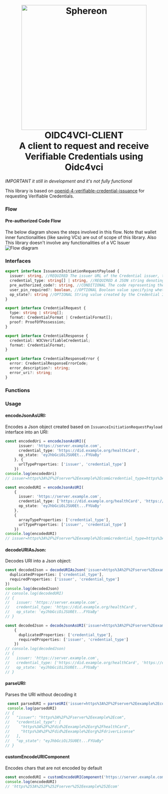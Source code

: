 <h1 align="center">
  <br>
  <a href="https://www.sphereon.com"><img src="https://sphereon.com/content/themes/sphereon/assets/img/logo.svg" alt="Sphereon" width="400"></a>
    <br>OIDC4VCI-CLIENT 
    <br>A client to request and receive Verifiable Credentials using Oidc4vci
  <br>
</h1>

_IMPORTANT it still in development and it's not fully functional_

This library is based on [openid-4-verifiable-credential-issuance](https://openid.net/specs/openid-4-verifiable-credential-issuance-1_0.html) for requesting Verifiable Credentials.

### Flow
#### Pre-authorized Code Flow
The below diagram shows the steps involved in this flow. Note that wallet inner functionalities (like saving VCs) are out of scope of this library. Also This library doesn't involve any functionalities of a VC Issuer
![Flow diagram](https://www.plantuml.com/plantuml/proxy?cache=no&src=https://raw.githubusercontent.com/Sphereon-Opensource/OIDC4VCI-client/develop/docs/preauthorized-code-flow.puml)

### Interfaces

```typescript
export interface IssuanceInitiationRequestPayload {
  issuer: string, //REQUIRED The issuer URL of the Credential issuer, the Wallet is requested to obtain one or more Credentials from.
  credential_type: string[] | string, //REQUIRED A JSON string denoting the type of the Credential the Wallet shall request
  pre_authorized_code?: string, //CONDITIONAL The code representing the issuer's authorization for the Wallet to obtain Credentials of a certain type. This code MUST be short lived and single-use. MUST be present in a pre-authorized code flow.
  user_pin_required?: boolean, //OPTIONAL Boolean value specifying whether the issuer expects presentation of a user PIN along with the Token Request in a pre-authorized code flow. Default is false.
  op_state?: string //OPTIONAL String value created by the Credential Issuer and opaque to the Wallet that is used to bind the sub-sequent authentication request with the Credential Issuer to a context set up during previous steps
}

export interface CredentialRequest {
  type: string | string[];
  format: CredentialFormat | CredentialFormat[];
  proof: ProofOfPossession;
}

export interface CredentialResponse {
  credential: W3CVerifiableCredential;
  format: CredentialFormat;
}

export interface CredentialResponseError {
  error: CredentialResponseErrorCode;
  error_description?: string;
  error_uri?: string;
}
```

### Functions

### Usage

#### encodeJsonAsURI:

Encodes a Json object created based on `IssuanceInitiationRequestPayload` interface into an URI:

```typescript
const encodedUri = encodeJsonAsURI({
      issuer: 'https://server.example.com',
      credential_type: 'https://did.example.org/healthCard',
      op_state: 'eyJhbGciOiJSU0Et...FYUaBy'
    }, {
      urlTypeProperties: ['issuer', 'credential_type']
    })
console.log(encodedUri)
// issuer=https%3A%2F%2Fserver%2Eexample%2Ecom&credential_type=https%3A%2F%2Fdid%2Eexample%2Eorg%2FhealthCard&op_state=eyJhbGciOiJSU0Et...FYUaBy
```

```typescript
const encodedURI = encodeJsonAsURI(
    {
      issuer: 'https://server.example.com',
      credential_type: ['https://did.example.org/healthCard', 'https://did.example1.org/driverLicense'],
      op_state: 'eyJhbGciOiJSU0Et...FYUaBy'
    },
    {
      arrayTypeProperties: ['credential_type'],
      urlTypeProperties: ['issuer', 'credential_type']
    })
console.log(encodedURI)
// issuer=https%3A%2F%2Fserver%2Eexample%2Ecom&credential_type=https%3A%2F%2Fdid%2Eexample%2Eorg%2FhealthCard&credential_type=https%3A%2F%2Fdid%2Eexample%2Eorg%2FdriverLicense&op_state=eyJhbGciOiJSU0Et...FYUaBy
```

#### decodeURIAsJson:

Decodes URI into a Json object:

```typescript
const decodedJson = decodeURIAsJson('issuer=https%3A%2F%2Fserver%2Eexample%2Ecom&credential_type=https%3A%2F%2Fdid%2Eexample%2Eorg%2FhealthCard&op_state=eyJhbGciOiJSU0Et...FYUaBy', {
  duplicatedProperties: ['credential_type'],
  requiredProperties: ['issuer', 'credential_type']
})
console.log(decodedJson)
// console.log(decodedURI)
// {
//   issuer: 'https://server.example.com',
//   credential_type: 'https://did.example.org/healthCard',
//   op_state: 'eyJhbGciOiJSU0Et...FYUaBy'
// }
```

```typescript
const decodedJson = decodeJsonAsURI('issuer=https%3A%2F%2Fserver%2Eexample%2Ecom&credential_type=https%3A%2F%2Fdid%2Eexample%2Eorg%2FhealthCard&credential_type=https%3A%2F%2Fdid%2Eexample%2Eorg%2FdriverLicense&op_state=eyJhbGciOiJSU0Et...FYUaBy', 
    {
      duplicatedProperties: ['credential_type'],
      requiredProperties: ['issuer', 'credential_type']
    })
// console.log(decodedJson)
// {
//   issuer: 'https://server.example.com',
//   credential_type: ['https://did.example.org/healthCard', 'https://did.example1.org/driverLicense'],
//   op_state: 'eyJhbGciOiJSU0Et...FYUaBy'
// }
```

#### parseURI:

Parses the URI without decoding it

```typescript
 const parsedURI = parseURI('issuer=https%3A%2F%2Fserver%2Eexample%2Ecom&credential_type=https%3A%2F%2Fdid%2Eexample%2Eorg%2FhealthCard&credential_type=https%3A%2F%2Fdid%2Eexample%2Eorg%2FdriverLicense&op_state=eyJhbGciOiJSU0Et...FYUaBy')
 console.log(parsedURI)
// {
//   "issuer": "https%3A%2F%2Fserver%2Eexample%2Ecom", 
//   "credential_type": [
//     "https%3A%2F%2Fdid%2Eexample%2Eorg%2FhealthCard",
//     "https%3A%2F%2Fdid%2Eexample%2Eorg%2FdriverLicense"
//   ],
//   "op_state": "eyJhbGciOiJSU0Et...FYUaBy"
// }
```

#### customEncodeURIComponent

Encodes chars that are not encoded by default

```typescript
const encodedURI = customEncodeURIComponent('https://server.example.com', /\./g);
console.log(encodedURI)
// 'https%253A%252F%252Fserver%252Eexample%252Ecom'
```